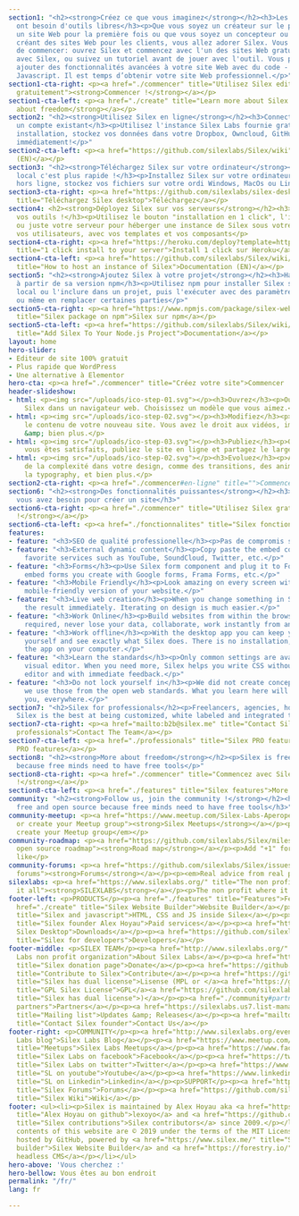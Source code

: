 ```yaml
---
section1: "<h2><strong>Créez ce que vous imaginez</strong></h2><h3>Les esprits libres
  ont besoin d'outils libres</h3><p>Que vous soyez un créateur sur le point de créer
  un site Web pour la première fois ou que vous soyez un concepteur ou un codeur professionnel
  créant des sites Web pour les clients, vous allez adorer Silex. Vous avez deux façons
  de commencer: ouvrez Silex et commencez avec l'un des sites Web gratuits fournis
  avec Silex, ou suivez un tutoriel avant de jouer avec l'outil. Vous pouvez toujours
  ajouter des fonctionnalités avancées à votre site Web avec du code - HTML, CSS,
  Javascript. Il est temps d’obtenir votre site Web professionnel.</p>"
section1-cta-right: <p><a href="./commencer" title="Utilisez Silex editeur de site
  gratuitement"><strong>Commencer !</strong></a></p>
section1-cta-left: <p><a href="./create" title="Learn more about Silex and freedom"><strong>More
  about freedom</strong></a></p>
section2: "<h2><strong>Utilisez Silex en ligne</strong></h2><h3>Connectez vous avec
  un compte existant</h3><p>Utilisez l'instance Silex Labs fournie gratuitement, sans
  installation, stockez vos données dans votre Dropbox, Owncloud, GitHub ou FTP, lancez-vous
  immédiatement!</p>"
section2-cta-left: <p><a href="https://github.com/silexlabs/Silex/wiki" title="">Documentation
  (EN)</a></p>
section3: "<h2><strong>Téléchargez Silex sur votre ordinateur</strong></h2><h3>En
  local c'est plus rapide !</h3><p>Installez Silex sur votre ordinateur et travaillez
  hors ligne, stockez vos fichiers sur votre ordi Windows, MacOs ou Linux</p>"
section3-cta-right: <p><a href="https://github.com/silexlabs/silex-desktop/releases"
  title="Téléchargez Silex desktop">Téléchargez</a></p>
section4: <h2><strong>Déployez Silex sur vos serveurs</strong></h2><h3>Controllez
  vos outils !</h3><p>Utilisez le bouton "installation en 1 click", l'image docker
  ou juste votre serveur pour héberger une instance de Silex sous votre domaine, pour
  vos utilisateurs, avec vos templates et vos composants</p>
section4-cta-right: <p><a href="https://heroku.com/deploy?template=https://github.com/silexlabs/Silex/tree/master"
  title="1 click install to your server">Install 1 click sur Heroku</a></p>
section4-cta-left: <p><a href="https://github.com/silexlabs/Silex/wiki/How-to-Host-An-Instance-of-Silex"
  title="How to host an instance of Silex">Documentation (EN)</a></p>
section5: "<h2><strong>Ajoutez Silex à votre projet</strong></h2><h3>Hackez Silex
  à partir de sa version npm</h3><p>Utilisez npm pour installer Silex sur votre ordinateur
  local ou l'inclure dans un projet, puis l'exécuter avec des paramètres spécifiques
  ou même en remplacer certaines parties</p>"
section5-cta-right: <p><a href="https://www.npmjs.com/package/silex-website-builder"
  title="Silex package on npm">Silex sur npm</a></p>
section5-cta-left: <p><a href="https://github.com/silexlabs/Silex/wiki/How-To-Add-Silex-To-Your-Node.js-Project"
  title="Add Silex To Your Node.js Project">Documentation</a></p>
layout: home
hero-slider:
- Editeur de site 100% gratuit
- Plus rapide que WordPress
- Une alternative à Elementor
hero-cta: <p><a href="./commencer" title="Créez votre site">Commencer !</a></p>
header-slideshow:
- html: <p><img src="/uploads/ico-step-01.svg"></p><h3>Ouvrez</h3><p>Ouvrez
    Silex dans un navigateur web. Choisissez un modèle que vous aimez.</p>
- html: <p><img src="/uploads/ico-step-02.svg"></p><h3>Modifiez</h3><p>Modifiez
    le contenu de votre nouveau site. Vous avez le droit aux vidéos, images, text
    &amp; bien plus.</p>
- html: <p><img src="/uploads/ico-step-03.svg"></p><h3>Publiez</h3><p>Quand
    vous êtes satisfaits, publiez le site en ligne et partagez le largement !</p>
- html: <p><img src="/uploads/ico-step-02.svg"></p><h3>Evoluez</h3><p>Ajoutez
    de la complexité dans votre design, comme des transitions, des animations, de
    la typography, et bien plus.</p>
section2-cta-right: <p><a href="./commencer#en-ligne" title="">Commencer !</a></p>
section6: "<h2><strong>Des fonctionnalités puissantes</strong></h2><h3>Tout ce dont
  vous avez besoin pour créer un site</h3>"
section6-cta-right: <p><a href="./commencer" title="Utilisez Silex gratuitement"><strong>Commencer
  !</strong></a></p>
section6-cta-left: <p><a href="./fonctionnalites" title="Silex fonctionnalités">Fonctionnalités</a></p>
features:
- feature: "<h3>SEO de qualité professionelle</h3><p>Pas de compromis sur votre plan de taggage, vous appliquez votre stratégie pour que votre site soit bien positionné dans Google</p>"
- feature: "<h3>External dynamic content</h3><p>Copy paste the embed code of your
    favorite services such as YouTube, SoundCloud, Twitter, etc.</p>"
- feature: "<h3>Forms</h3><p>Use Silex form component and plug it to Formspree, or
    embed forms you create with Google forms, Frama Forms, etc.</p>"
- feature: "<h3>Mobile Friendly</h3><p>Look amazing on every screen with a customizable
    mobile-friendly version of your website.</p>"
- feature: "<h3>Live web creation</h3><p>When you change something in Silex, you see
    the result immediately. Iterating on design is much easier.</p>"
- feature: "<h3>Work Online</h3><p>Build websites from within the browser, no install
    required, never lose your data, collaborate, work instantly from any computer.</p>"
- feature: "<h3>Work offline</h3><p>With the desktop app you can keep your data to
    yourself and see exactly what Silex does. There is no installation, just launch
    the app on your computer.</p>"
- feature: "<h3>Learn the standards</h3><p>Only common settings are available in the
    visual editor. When you need more, Silex helps you write CSS without leaving the
    editor and with immediate feedback.</p>"
- feature: "<h3>Do not lock yourself in</h3><p>We did not create concepts or jargon,
    we use those from the open web standards. What you learn here will be useful to
    you, everywhere.</p>"
section7: "<h2>Silex for professionals</h2><p>Freelancers, agencies, hosting companies,
  Silex is the best at being customized, white labeled and integrated to your infrastructure</p>"
section7-cta-right: <p><a href="mailto:b2b@silex.me" title="Contact Silex team for
  professionals">Contact The Team</a></p>
section7-cta-left: <p><a href="./professionals" title="Silex PRO features for agencies">More
  PRO features</a></p>
section8: "<h2><strong>More about freedom</strong></h2><p>Silex is free and open source
  because free minds need to have free tools</p>"
section8-cta-right: <p><a href="./commencer" title="Commencez avec Silex"><strong>Commencer
  !</strong></a></p>
section8-cta-left: <p><a href="./features" title="Silex features">More features</a></p>
community: "<h2><strong>Follow us, join the community !</strong></h2><h3>Silex is
  free and open source because free minds need to have free tools</h3>"
community-meetup: <p><a href="https://www.meetup.com/Silex-Labs-Aperopensource/" title="Join
  or create your Meetup group"><strong>Silex Meetups</strong></a></p><p><em>Join or
  create your Meetup group</em></p>
community-roadmap: <p><a href="https://github.com/silexlabs/Silex/milestones" title="Silex
  open source roadmap"><strong>Road map</strong></a></p><p>Add "+1" for features you
  like</p>
community-forums: <p><a href="https://github.com/silexlabs/Silex/issues" title="Silex
  forums"><strong>Forums</strong></a></p><p><em>Real advice from real people</em></p>
silexlabs: <p><a href="https://www.silexlabs.org/" title="The non profit which started
  it all"><strong>SILEXLABS</strong></a></p><p>The non profit where it all started</p>
footer-left: <p>PRODUCTS</p><p><a href="./features" title="Features">Features</a></p><p><a
  href="./create" title="Silex Website Builder">Website Builder</a></p><p><a href="https://github.com/silexlabs/Silex/wiki/Silex-and-Javascript"
  title="Silex and javascript">HTML, CSS and JS inside Silex</a></p><p><a href="mailto:b2b@silex.me"
  title="Silex founder Alex Hoyau">Paid services</a></p><p><a href="https://github.com/silexlabs/silex-desktop/releases" title="Download
  Silex Desktop">Downloads</a></p><p><a href="https://github.com/silexlabs/Silex/wiki/Silex-Developer-Guide"
  title="Silex for developers">Developers</a></p>
footer-middle: <p>SILEX TEAM</p><p><a href="http://www.silexlabs.org/" title="Silex
  Labs non profit organization">About Silex Labs</a></p><p><a href="https://opencollective.com/silex"
  title="Silex donation page">Donate</a></p><p><a href="https://github.com/silexlabs/Silex/wiki/Contribute"
  title="Contribute to Silex">Contribute</a></p><p><a href="https://github.com/silexlabs/Silex/blob/develop/LICENSE_MPL"
  title="Silex has dual license">Lisense (MPL or </a><a href="https://github.com/silexlabs/Silex/blob/develop/LICENSE"
  title="GPL Silex License">GPL</a><a href="https://github.com/silexlabs/Silex/blob/develop/LICENSE_MPL"
  title="Silex has dual license">)</a></p><p><a href="./community#partners" title="Silex
  partners">Partners</a></p><p><a href="https://silexlabs.us7.list-manage.com/subscribe?u=fe927d10e2d20f286e59ef0b7&amp;id=2e1b03a5f0"
  title="Mailing list">Updates &amp; Releases</a></p><p><a href="mailto:b2b@silex.me"
  title="Contact Silex founder">Contact Us</a></p>
footer-right: <p>COMMUNITY</p><p><a href="http://www.silexlabs.org/events/" title="Silex
  Labs blog">Silex Labs Blog</a></p><p><a href="https://www.meetup.com/Silex-Labs-Aperopensource/"
  title="Meetups">Silex Labs Meetups</a></p><p><a href="https://www.facebook.com/silexlabs/"
  title="Silex Labs on facebook">Facebook</a></p><p><a href="https://twitter.com/silexlabs"
  title="Silex Labs on twitter">Twitter</a></p><p><a href="https://www.youtube.com/user/Silexlabs/"
  title="SL on youtube">Youtube</a></p><p><a href="https://www.linkedin.com/company/silex-labs/"
  title="SL on Linkedin">Linkedin</a></p><p>SUPPORT</p><p><a href="https://github.com/silexlabs/Silex/issues"
  title="Silex Forums">Forums</a></p><p><a href="https://github.com/silexlabs/Silex/wiki"
  title="Silex Wiki">Wiki</a></p>
footer: <ul><li><p>Silex is maintained by Alex Hoyau aka <a href="https://github.com/lexoyo"
  title="Alex Hoyau on github">lexoyo</a> and <a href="https://github.com/silexlabs/Silex/graphs/contributors"
  title="Silex contributions">Silex contributors</a> since 2009.</p></li><li><p>The
  contents of this website are © 2019 under the terms of the MIT License.</p></li><li><p>Proudly
  hosted by GitHub, powered by <a href="https://www.silex.me/" title="Silex free website
  builder">Silex Website Builder</a> and <a href="https://forestry.io/" title="Forestry">Forestry
  headless CMS</a></p></li></ul>
hero-above: 'Vous cherchez :'
hero-bellow: Vous êtes au bon endroit
permalink: "/fr/"
lang: fr

---
```

